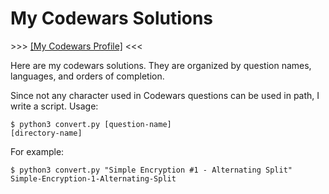 # My Codewars Solutions

\>>> [[My Codewars Profile]](https://www.codewars.com/users/QuarticCat) <<<

Here are my codewars solutions. They are organized by question names, languages, and orders of completion.

Since not any character used in Codewars questions can be used in path, I write a script. Usage:

```console
$ python3 convert.py [question-name]
[directory-name]
```

For example:

```console
$ python3 convert.py "Simple Encryption #1 - Alternating Split"
Simple-Encryption-1-Alternating-Split
```

